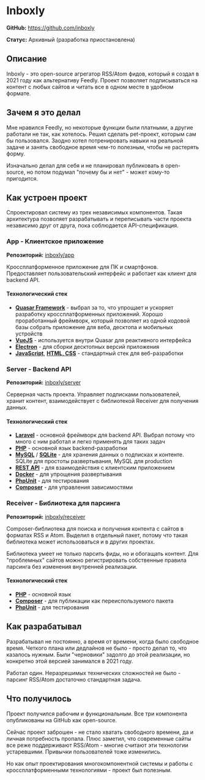 # Inboxly

**GitHub:** https://github.com/inboxly

**Статус:** Архивный (разработка приостановлена) 


## Описание

Inboxly - это open-source агрегатор RSS/Atom фидов, который я создал в 2021 году как альтернативу Feedly. Проект позволяет подписываться на контент с любых сайтов и читать все в одном месте в удобном формате.


## Зачем я это делал

Мне нравился Feedly, но некоторые функции были платными, а другие работали не так, как хотелось. Решил сделать pet-проект, которым сам бы пользовался. Заодно хотел потренировать навыки на реальной задаче и занять свободное время чем-то полезным, чтобы не растерять форму.

Изначально делал для себя и не планировал публиковать в open-source, но потом подумал "почему бы и нет" - может кому-то пригодится.


## Как устроен проект

Спроектировал систему из трех независимых компонентов. Такая архитектура позволяет разрабатывать и переписывать части проекта независимо друг от друга, пока соблюдается API-спецификация.


### App - Клиентское приложение

**Репозиторий:** [inboxly/app](https://github.com/inboxly/app)

Кроссплатформенное приложение для ПК и смартфонов. Предоставляет пользовательский интерфейс и работает как клиент для backend API.


#### Технологический стек

- **[Quasar Framework](../../tech/frameworks/Quasar.md)** - выбрал за то, что упрощает и ускоряет разработку кроссплатформенных приложений. Хорошо проработанный фреймворк, который позволяет из одной кодовой базы собрать приложение для веба, десктопа и мобильных устройств
- **[VueJS](../../tech/frameworks/VueJS.md)** - используется внутри Quasar для реактивного интерфейса
- **[Electron](../../tech/tech-tools/Electron.md)** - для сборки десктопных версий приложения
- **[JavaScript](../../tech/languages/JavaScript.md)**, **[HTML, CSS](../../tech/languages/HTML,%20CSS.md)** - стандартный стек для веб-разработки


### Server - Backend API

**Репозиторий:** [inboxly/server](https://github.com/inboxly/server)

Серверная часть проекта. Управляет подписками пользователей, хранит контент, взаимодействует с библиотекой Receiver для получения данных.


#### Технологический стек

- **[Laravel](../../tech/frameworks/Laravel.md)** - основной фреймворк для backend API. Выбрал потому что много с ним работал и легко применять для таких задач
- **[PHP](../../tech/languages/PHP.md)** - основной язык backend-разработки
- **[MySQL](../../tech/databases/MySQL.md)** / **[SQLite](../../tech/databases/SQLite.md)** - для хранения данных о подписках и контенте. SQLite для простоты развертывания, MySQL для production
- **[REST API](../../tech/methodologies/REST%20API.md)** - для взаимодействия с клиентским приложением
- **[Docker](../../tech/tech-tools/Docker.md)** - для упрощения развертывания
- **[PhpUnit](../../tech/tech-tools/PhpUnit.md)** - для тестирования
- **[Composer](../../tech/tech-tools/Composer.md)** - для управления зависимостями


### Receiver - Библиотека для парсинга

**Репозиторий:** [inboxly/receiver](https://github.com/inboxly/receiver)

Composer-библиотека для поиска и получения контента с сайтов в форматах RSS и Atom. Выделил в отдельный пакет, потому что такая библиотека может использоваться и в других проектах.

Библиотека умеет не только парсить фиды, но и обогащать контент. Для "проблемных" сайтов можно регистрировать собственные правила парсинга без изменения внутренней реализации.


#### Технологический стек

- **[PHP](../../tech/languages/PHP.md)** - основной язык
- **[Composer](../../tech/tech-tools/Composer.md)** - для публикации как переиспользуемого пакета
- **[PhpUnit](../../tech/tech-tools/PhpUnit.md)** - для тестирования


## Как разрабатывал

Разрабатывал не постоянно, а время от времени, когда было свободное время. Четкого плана или дедлайнов не было - просто делал то, что казалось нужным. Были "черновики" задолго до этой реализации, но конкретно этой версией занимался в 2021 году.

Работал один. Неразрешимых технических сложностей не было - парсинг RSS/Atom достаточно стандартная задача.


## Что получилось

Проект получился рабочим и функциональным. Все три компонента опубликованы на GitHub как open-source.

Сейчас проект заброшен - не стало хватать свободного времени, да и личная потребность пропала. Плюс заметил, что современные сайты все реже поддерживают RSS/Atom - многие считают эти технологии устаревшими. Привычки пользователей тоже изменились.

Но как опыт проектирования многокомпонентной системы и работы с кроссплатформенными технологиями - проект был полезным.
